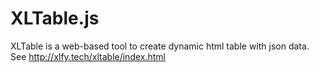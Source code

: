 # XLTable.js

XLTable is a web-based tool to create dynamic html table with json data. See <http://xlfy.tech/xltable/index.html>

